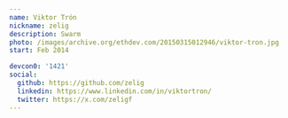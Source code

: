 ```yaml
---
name: Viktor Trón
nickname: zelig
description: Swarm
photo: /images/archive.org/ethdev.com/20150315012946/viktor-tron.jpg
start: Feb 2014

devcon0: '1421'
social:
  github: https://github.com/zelig
  linkedin: https://www.linkedin.com/in/viktortron/
  twitter: https://x.com/zeligf
---
```

